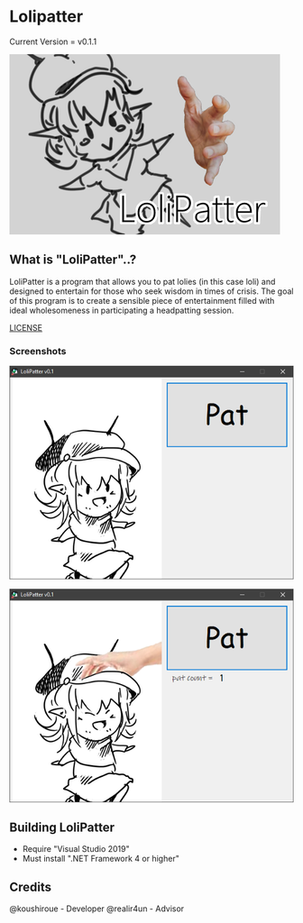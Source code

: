 # Lolipatter

Current Version = v0.1.1

![alt text][logo]

[logo]: https://github.com/koushiroue/Lolipatter/blob/master/assets/intro.png "Cute stuffs"

## What is "LoliPatter"..?  

LoliPatter is a program that allows you to pat lolies (in this case loli) and designed to entertain for those who seek wisdom in times of crisis.
The goal of this program is to create a sensible piece of entertainment filled with ideal wholesomeness in participating a headpatting session.  

[LICENSE](../LICENSE)

### Screenshots

![alt text](https://github.com/koushiroue/Lolipatter/blob/master/assets/preview/p1.png "Upon starting up")

![alt text](https://github.com/koushiroue/Lolipatter/blob/master/assets/preview/p2.png "Patting the loli")

## Building LoliPatter

- Require "Visual Studio 2019"
- Must install ".NET Framework 4 or higher"

## Credits

@koushiroue - Developer
@realir4un - Advisor
